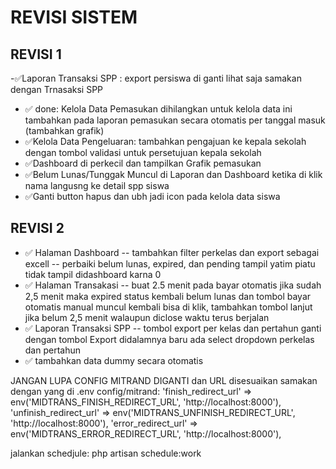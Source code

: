 # REVISI SISTEM

## REVISI 1

-✅Laporan Transaksi SPP : export persiswa di ganti lihat saja samakan dengan Trnasaksi SPP

- ✅ done: Kelola Data Pemasukan dihilangkan untuk kelola data ini tambahkan pada laporan pemasukan secara otomatis
  per tanggal masuk (tambahkan grafik)
- ✅Kelola Data Pengeluaran: tambahkan pengajuan ke kepala sekolah dengan tombol validasi untuk persetujuan kepala sekolah
- ✅Dashboard di perkecil dan tampilkan Grafik pemasukan
- ✅Belum Lunas/Tunggak Muncul di Laporan dan Dashboard ketika di klik nama langusng ke detail spp siswa
- ✅Ganti button hapus dan ubh jadi icon pada kelola data siswa

## REVISI 2

- ✅ Halaman Dashboard
  -- tambahkan filter perkelas dan export sebagai excell
  -- perbaiki belum lunas, expired, dan pending tampil yatim piatu tidak tampil didashboard karna 0
- ✅ Halaman Transakasi
  -- buat 2.5 menit pada bayar otomatis jika sudah 2,5 menit maka expired status kembali belum lunas dan tombol bayar otomatis manual muncul kembali bisa di klik, tambahkan tombol lanjut jika belum 2,5 menit walaupun diclose waktu terus berjalan
- ✅ Laporan Transaksi SPP
  -- tombol export per kelas dan pertahun ganti dengan tombol Export didalamnya baru ada select dropdown perkelas dan pertahun
- ✅ tambahkan data dummy secara otomatis

JANGAN LUPA CONFIG MITRAND DIGANTI dan URL disesuaikan samakan dengan yang di .env
config/mitrand:
'finish_redirect_url' => env('MIDTRANS_FINISH_REDIRECT_URL', 'http://localhost:8000'),
'unfinish_redirect_url' => env('MIDTRANS_UNFINISH_REDIRECT_URL', 'http://localhost:8000'),
'error_redirect_url' => env('MIDTRANS_ERROR_REDIRECT_URL', 'http://localhost:8000'),

jalankan schedjule:
php artisan schedule:work
